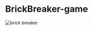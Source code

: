 # BrickBreaker-game
![brick breaker](https://user-images.githubusercontent.com/58343930/190780446-aecc9d48-6ee9-4026-962c-cf0d077937ac.png)

